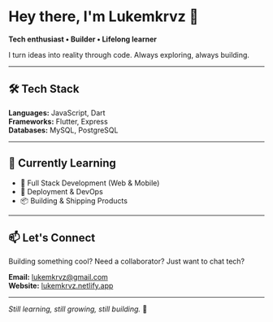 # Hey there, I'm Lukemkrvz 👋

**Tech enthusiast • Builder • Lifelong learner**

I turn ideas into reality through code. Always exploring, always building.

---

## 🛠️ Tech Stack

**Languages:** JavaScript, Dart  
**Frameworks:** Flutter, Express  
**Databases:** MySQL, PostgreSQL

---

## 🌱 Currently Learning

- 🧱 Full Stack Development (Web & Mobile)
- 🚀 Deployment & DevOps
- 📦 Building & Shipping Products

---

## 📫 Let's Connect

Building something cool? Need a collaborator? Just want to chat tech?

**Email:** lukemkrvz@gmail.com  
**Website:** [lukemkrvz.netlify.app](https://lukemkrvz.netlify.app)

---

*Still learning, still growing, still building.* 🚀
